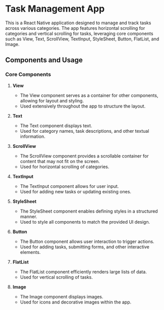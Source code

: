 # Task Management App

This is a React Native application designed to manage and track tasks across various categories. The app features horizontal scrolling for categories and vertical scrolling for tasks, leveraging core components such as View, Text, ScrollView, TextInput, StyleSheet, Button, FlatList, and Image.


## Components and Usage

### Core Components

1. **View**
   - The View component serves as a container for other components, allowing for layout and styling.
   - Used extensively throughout the app to structure the layout.

2. **Text**
   - The Text component displays text.
   - Used for category names, task descriptions, and other textual information.

3. **ScrollView**
   - The ScrollView component provides a scrollable container for content that may not fit on the screen.
   - Used for horizontal scrolling of categories.

4. **TextInput**
   - The TextInput component allows for user input.
   - Used for adding new tasks or updating existing ones.

5. **StyleSheet**
   - The StyleSheet component enables defining styles in a structured manner.
   - Used to style all components to match the provided UI design.

6. **Button**
   - The Button component allows user interaction to trigger actions.
   - Used for adding tasks, submitting forms, and other interactive elements.

7. **FlatList**
   - The FlatList component efficiently renders large lists of data.
   - Used for vertical scrolling of tasks.

8. **Image**
   - The Image component displays images.
   - Used for icons and decorative images within the app.
